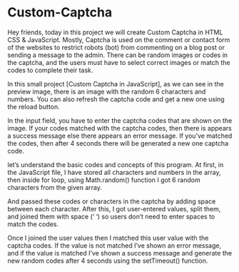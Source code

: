# Custom-Captcha
Hey friends, today in this project we will create Custom Captcha in HTML CSS & JavaScript.
Mostly, Captcha is used on the comment or contact form of the websites to restrict robots (bot)
 from commenting on a blog post or sending a message to the admin.
There can be random images or codes in the captcha, and the users must have to 
select correct images or match the codes to complete their task.

In this small project [Custom Captcha in JavaScript], as we can see in the preview image,
 there is an image with the random 6 characters and numbers.
 You can also refresh the captcha code and get a new one using the reload button.

In the input field, you have to enter the captcha codes that are shown on the image.
If your codes matched with the captcha codes, then there is appears a success message else there appears an error message.
If you’ve matched the codes, then after 4 seconds there will be generated a new one captcha code.

let’s understand the basic codes and concepts of this program. 
At first, in the JavaScript file, I have stored all characters and numbers in the array, then inside for loop, using Math.random() function I got 6 random characters from the given array.

And passed these codes or characters in the captcha by adding space between each character.
 After this, I got user-entered values, split them, and joined them with space (‘ ‘) so users don’t need to enter spaces to match the codes.

Once I joined the user values then I matched this user value with the captcha codes.
 If the value is not matched I’ve shown an error message, 
 and if the value is matched I’ve shown a success message and generate the new random codes after 4 seconds using the setTimeout() function.
